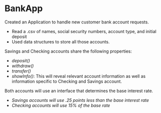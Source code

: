 # BankApp
Created an Application to handle new customer bank account requests. <br />

* Read a .csv of names, social security numbers, account type, and initial deposit <br />
* Used data structures to store all those accounts. <br />

Savings and Checking accounts share the following properties: <br />
* *deposit()* <br />
* *withdraw()* <br />
* *transfer()* <br />
* *showInfo()*: This will reveal relevant account information as well as information specific to Checking and Savings account. <br />

Both accounts will use an interface that determines the base interest rate. <br />
* *Savings accounts will use .25 points less than the base interest rate*
* *Checking accounts will use 15% of the base rate*
